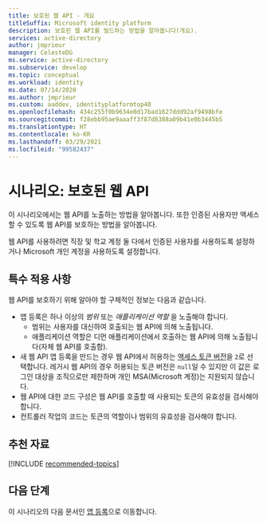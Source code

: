 ```yaml
---
title: 보호된 웹 API - 개요
titleSuffix: Microsoft identity platform
description: 보호된 웹 API를 빌드하는 방법을 알아봅니다(개요).
services: active-directory
author: jmprieur
manager: CelesteDG
ms.service: active-directory
ms.subservice: develop
ms.topic: conceptual
ms.workload: identity
ms.date: 07/14/2020
ms.author: jmprieur
ms.custom: aaddev, identityplatformtop40
ms.openlocfilehash: 434c255f0b9634e0d17bad1627ddd92af9498bfe
ms.sourcegitcommit: f28ebb95ae9aaaff3f87d8388a09b41e0b3445b5
ms.translationtype: HT
ms.contentlocale: ko-KR
ms.lasthandoff: 03/29/2021
ms.locfileid: "99582437"
---
```

# <a name="scenario-protected-web-api"></a>시나리오: 보호된 웹 API

이 시나리오에서는 웹 API를 노출하는 방법을 알아봅니다. 또한 인증된 사용자만 액세스할 수 있도록 웹 API를 보호하는 방법을 알아봅니다.

웹 API를 사용하려면 직장 및 학교 계정 둘 다에서 인증된 사용자를 사용하도록 설정하거나 Microsoft 개인 계정을 사용하도록 설정합니다.

## <a name="specifics"></a>특수 적용 사항

웹 API를 보호하기 위해 알아야 할 구체적인 정보는 다음과 같습니다.

- 앱 등록은 하나 이상의 *범위* 또는 *애플리케이션 역할* 을 노출해야 합니다.
  - 범위는 사용자를 대신하여 호출되는 웹 API에 의해 노출됩니다.
  - 애플리케이션 역할은 디먼 애플리케이션에서 호출하는 웹 API에 의해 노출됩니다(자체 웹 API를 호출함).
- 새 웹 API 앱 등록을 만드는 경우 웹 API에서 허용하는 [액세스 토큰 버전](reference-app-manifest.md#accesstokenacceptedversion-attribute)을 `2`로 선택합니다. 레거시 웹 API의 경우 허용되는 토큰 버전은 `null`일 수 있지만 이 값은 로그인 대상을 조직으로만 제한하며 개인 MSA(Microsoft 계정)는 지원되지 않습니다.
- 웹 API에 대한 코드 구성은 웹 API를 호출할 때 사용되는 토큰의 유효성을 검사해야 합니다.
- 컨트롤러 작업의 코드는 토큰의 역할이나 범위의 유효성을 검사해야 합니다.

## <a name="recommended-reading"></a>추천 자료

[!INCLUDE [recommended-topics](../../../includes/active-directory-develop-scenarios-prerequisites.md)]

## <a name="next-steps"></a>다음 단계

이 시나리오의 다음 문서인 [앱 등록](scenario-protected-web-api-app-registration.md)으로 이동합니다.
